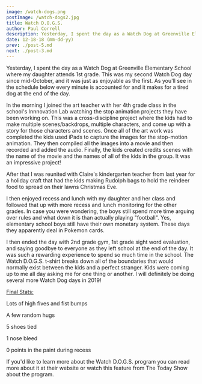 ```yaml
---
image: /watch-dogs.png
postImage: /watch-dogs2.jpg
title: Watch D.O.G.S.
author: Paul Correll
description: Yesterday, I spent the day as a Watch Dog at Greenville Elementary School where my daughter attends 1st grade. This was my second Watch Dog day since mid-October, and it was just as enjoyable as the first. As you'll see in the schedule below every minute is accounted for and it makes for a tired dog at the end of the day.
date: 12-18-18 (mm-dd-yy)
prev: ./post-5.md
next: ./post-3.md
---
```


<BlogPost>
<p>
Yesterday, I spent the day as a Watch Dog at Greenville Elementary School where my daughter attends 1st grade. This was my second Watch Dog day since mid-October, and it was just as enjoyable as the first. As you'll see in the schedule below every minute is accounted for and it makes for a tired dog at the end of the day.

In the morning I joined the art teacher with her 4th grade class in the school's Innnovation Lab watching the stop animation projects they have been working on. This was a cross-discipline project where the kids had to make multiple scenes/backdrops, multiple characters, and come up with a story for those characters and scenes. Once all of the art work was completed the kids used iPads to capture the images for the stop-motion animation. They then compiled all the images into a movie and then recorded and added the audio. Finally, the kids created credits scenes with the name of the movie and the names of all of the kids in the group. It was an impressive project!

After that I was reunited with Claire's kindergarten teacher from last year for a holiday craft that had the kids making Rudolph bags to hold the reindeer food to spread on their lawns Christmas Eve.

I then enjoyed recess and lunch with my daughter and her class and followed that up with more recess and lunch monitoring for the other grades. In case you were wondering, the boys still spend more time arguing over rules and what down it is than actually playing "football". Yes, elementary school boys still have their own monetary system. These days they apparently deal in Pokemon cards.

I then ended the day with 2nd grade gym, 1st grade sight word evaluation, and saying goodbye to everyone as they left school at the end of the day. It was such a rewarding experience to spend so much time in the school. The Watch D.O.G.S. t-shirt breaks down all of the boundaries that would normally exist between the kids and a perfect stranger. Kids were coming up to me all day asking me for one thing or another. I will definitely be doing several more Watch Dog days in 2019!

<u>Final Stats:</u>

Lots of high fives and fist bumps

A few random hugs

5 shoes tied

1 nose bleed

0 points in the paint during recess

If you'd like to learn more about the Watch D.O.G.S. program you can read more about it at their website or watch this feature from The Today Show about the program.

</p>
</BlogPost>

